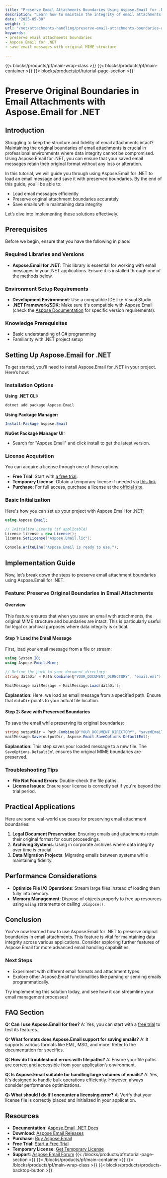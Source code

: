 ```yaml
---
title: "Preserve Email Attachments Boundaries Using Aspose.Email for .NET"
description: "Learn how to maintain the integrity of email attachments using Aspose.Email for .NET, ensuring original boundaries are preserved."
date: "2025-05-30"
weight: 1
url: "/net/attachments-handling/preserve-email-attachments-boundaries-aspose-email/"
keywords:
- preserve email attachments boundaries
- Aspose.Email for .NET
- save email messages with original MIME structure

---
```


{{< blocks/products/pf/main-wrap-class >}}
{{< blocks/products/pf/main-container >}}
{{< blocks/products/pf/tutorial-page-section >}}
# Preserve Original Boundaries in Email Attachments with Aspose.Email for .NET

## Introduction
Struggling to keep the structure and fidelity of email attachments intact? Maintaining the original boundaries of email attachments is crucial in professional environments where data integrity cannot be compromised. Using Aspose.Email for .NET, you can ensure that your saved email messages retain their original format without any loss or alteration.

In this tutorial, we will guide you through using Aspose.Email for .NET to load an email message and save it with preserved boundaries. By the end of this guide, you’ll be able to:
- Load email messages efficiently
- Preserve original attachment boundaries accurately
- Save emails while maintaining data integrity

Let’s dive into implementing these solutions effectively.

## Prerequisites
Before we begin, ensure that you have the following in place:

### Required Libraries and Versions
- **Aspose.Email for .NET**: This library is essential for working with email messages in your .NET applications. Ensure it is installed through one of the methods below.

### Environment Setup Requirements
- **Development Environment**: Use a compatible IDE like Visual Studio.
- **.NET Framework/SDK**: Make sure it's compatible with Aspose.Email (check the [Aspose Documentation](https://reference.aspose.com/email/net/) for specific version requirements).

### Knowledge Prerequisites
- Basic understanding of C# programming
- Familiarity with .NET project setup

## Setting Up Aspose.Email for .NET
To get started, you’ll need to install Aspose.Email for .NET in your project. Here’s how:

### Installation Options
**Using .NET CLI:**
```bash
dotnet add package Aspose.Email
```

**Using Package Manager:**
```powershell
Install-Package Aspose.Email
```

**NuGet Package Manager UI:**
- Search for "Aspose.Email" and click install to get the latest version.

### License Acquisition
You can acquire a license through one of these options:
- **Free Trial**: Start with [a free trial](https://releases.aspose.com/email/net/).
- **Temporary License**: Obtain a temporary license if needed via [this link](https://purchase.aspose.com/temporary-license/).
- **Purchase**: For full access, purchase a license at the [official site](https://purchase.aspose.com/buy).

### Basic Initialization
Here's how you can set up your project with Aspose.Email for .NET:

```csharp
using Aspose.Email;

// Initialize License (if applicable)
License license = new License();
license.SetLicense("Aspose.Email.lic");

Console.WriteLine("Aspose.Email is ready to use.");
```

## Implementation Guide
Now, let’s break down the steps to preserve email attachment boundaries using Aspose.Email for .NET.

### Feature: Preserve Original Boundaries in Email Attachments

#### Overview
This feature ensures that when you save an email with attachments, the original MIME structure and boundaries are intact. This is particularly useful for legal or archival purposes where data integrity is critical.

#### Step 1: Load the Email Message
First, load your email message from a file or stream:

```csharp
using System.IO;
using Aspose.Email.Mime;

// Define the path to your document directory.
string dataDir = Path.Combine(@"YOUR_DOCUMENT_DIRECTORY", "email.eml");

MailMessage mailMessage = MailMessage.Load(dataDir);
```
**Explanation**: Here, we load an email message from a specified path. Ensure that `dataDir` points to your actual file location.

#### Step 2: Save with Preserved Boundaries
To save the email while preserving its original boundaries:

```csharp
string outputDir = Path.Combine(@"YOUR_DOCUMENT_DIRECTORY", "savedEmail.eml");
mailMessage.Save(outputDir, Aspose.Email.SaveOptions.DefaultEml);
```
**Explanation**: This step saves your loaded message to a new file. The `SaveOptions.DefaultEml` ensures the original MIME boundaries are preserved.

### Troubleshooting Tips
- **File Not Found Errors**: Double-check the file paths.
- **License Issues**: Ensure your license is correctly set if you're beyond the trial period.

## Practical Applications
Here are some real-world use cases for preserving email attachment boundaries:
1. **Legal Document Preservation**: Ensuring emails and attachments retain their original format for court proceedings.
2. **Archiving Systems**: Using in corporate archives where data integrity over time is crucial.
3. **Data Migration Projects**: Migrating emails between systems while maintaining fidelity.

## Performance Considerations
- **Optimize File I/O Operations**: Stream large files instead of loading them fully into memory.
- **Memory Management**: Dispose of objects properly to free up resources using `using` statements or calling `.Dispose()`.

## Conclusion
You’ve now learned how to use Aspose.Email for .NET to preserve original boundaries in email attachments. This feature is vital for maintaining data integrity across various applications. Consider exploring further features of Aspose.Email for more advanced email handling capabilities.

### Next Steps
- Experiment with different email formats and attachment types.
- Explore other Aspose.Email functionalities like parsing or sending emails programmatically.

Try implementing this solution today, and see how it can streamline your email management processes!

## FAQ Section
**Q: Can I use Aspose.Email for free?**
A: Yes, you can start with a [free trial](https://releases.aspose.com/email/net/) to test its features.

**Q: What formats does Aspose.Email support for saving emails?**
A: It supports various formats like EML, MSG, and more. Refer to the documentation for specifics.

**Q: How do I troubleshoot errors with file paths?**
A: Ensure your file paths are correct and accessible from your application’s environment.

**Q: Is Aspose.Email suitable for handling large volumes of emails?**
A: Yes, it's designed to handle bulk operations efficiently. However, always consider performance optimizations.

**Q: What should I do if I encounter a licensing error?**
A: Verify that your license file is correctly placed and initialized in your application.

## Resources
- **Documentation**: [Aspose.Email .NET Docs](https://reference.aspose.com/email/net/)
- **Download**: [Aspose Email Releases](https://releases.aspose.com/email/net/)
- **Purchase**: [Buy Aspose.Email](https://purchase.aspose.com/buy)
- **Free Trial**: [Start a Free Trial](https://releases.aspose.com/email/net/)
- **Temporary License**: [Get Temporary License](https://purchase.aspose.com/temporary-license/)
- **Support**: [Aspose Email Forum](https://forum.aspose.com/c/email/10)
{{< /blocks/products/pf/tutorial-page-section >}}
{{< /blocks/products/pf/main-container >}}
{{< /blocks/products/pf/main-wrap-class >}}
{{< blocks/products/products-backtop-button >}}